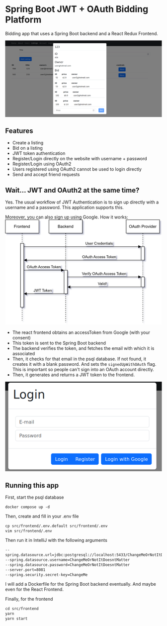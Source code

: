 # Spring Boot JWT + OAuth Bidding Platform
Bidding app that uses a Spring Boot backend and a React Redux Frontend.

![alt text](https://raw.githubusercontent.com/oukhali99/JWT-OAuth2-Spring-Boot-React/refs/heads/main/Screenshot_20250302_012358.png)

## Features
- Create a listing
- Bid on a listing
- JWT token authentication
- Register/Login directly on the website with username + password
- Register/Login using OAuth2
- Users registered using OAuth2 cannot be used to login directly
- Send and accept friend requests

## Wait... JWT and OAuth2 at the same time?
Yes. The usual workflow of JWT Authentication is to sign up directly with a username and a password. This application supports this.

Moreover, you can also sign up using Google. How it works:
![alt text](https://raw.githubusercontent.com/oukhali99/JWT-OAuth2-Spring-Boot-React/refs/heads/main/docs/OAuth%20Authentication%20Sequence.drawio.svg)
- The react frontend obtains an accessToken from Google (with your consent)
- This token is sent to the Spring Boot backend
- The backend verifies the token, and fetches the email with which it is associated
- Then, it checks for that email in the psql database. If not found, it creates it with a blank password. And sets the ```signedUpWithOAuth``` flag. This is important so people can't sign into an OAuth account directly.
- Then, it generates and returns a JWT token to the frontend.

![alt text](https://raw.githubusercontent.com/oukhali99/JWT-OAuth2-Spring-Boot-React/refs/heads/main/Screenshot_20250302_012647.png)

## Running this app
First, start the psql database
```
docker compose up -d
```

Then, create and fill in your .env file
```
cp src/frontend/.env.default src/frontend/.env
vim src/frontend/.env
```

Then run it in IntelliJ with the following arguments
```
--spring.datasource.url=jdbc:postgresql://localhost:5433/ChangeMeOrNotItDoesntMatter
--spring.datasource.username=ChangeMeOrNotItDoesntMatter
--spring.datasource.password=ChangeMeOrNotItDoesntMatter
--server.port=8081
--spring.security.secret-key=ChangeMe
```

I will add a Dockerfile for the Spring Boot backend eventually. And maybe even for the React Frontend.

Finally, for the frontend
```
cd src/frontend
yarn
yarn start
```